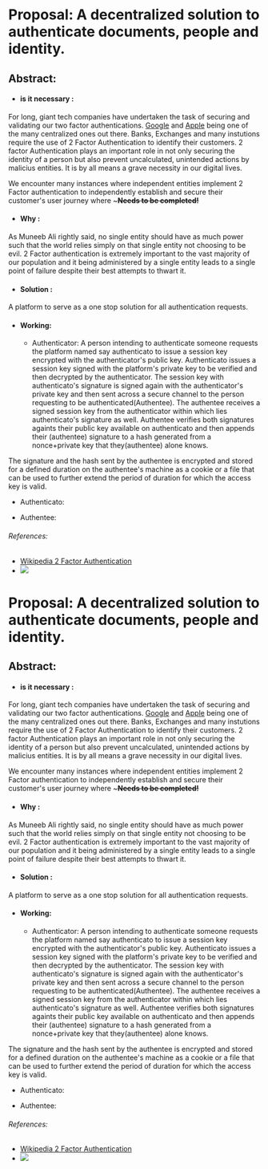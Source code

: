 # Proposal: A decentralized solution to authenticate documents, people and identity.

## Abstract: 

- #### is it necessary :
For long, giant tech companies have undertaken the task of securing and validating our two factor authentications. [Google](https://www.google.com/landing/2step/) and [Apple](https://support.apple.com/en-in/HT204915) being one of the many centralized ones out there. 
Banks, Exchanges and many instutions require the use of 2 Factor Authentication to identify their customers. 2 factor Authentication plays an important role in not only securing the identity of a person but also prevent uncalculated, unintended actions by malicius entities. It is by all means a grave necessity in our digital lives.

We encounter many instances where independent entities implement 2 Factor authentication to independently establish and secure their customer's user journey where ~~~__Needs to be completed!__~~

- #### Why :

As Muneeb Ali rightly said, no single entity should have as much power such that the world relies simply on that single entity not choosing to be evil. 2 Factor authentication is extremely important to the vast majority of our population and it being administered by a single entity leads to a single point of failure despite their best attempts to thwart it.

- #### Solution :
A platform to serve as a one stop solution for all authentication requests.

- #### Working:
  - Authenticator:
    A person intending to authenticate someone requests the platform named say authenticato to issue a session key encrypted with the authenticator's public key.
Authenticato issues a session key signed with the platform's private key to be verified and then decrypted by the authenticator. The session key with authenticato's signature is signed again with the authenticator's private key and then sent across a secure channel to the person requesting to be authenticated(Authentee). The authentee receives a signed session key from the authenticator within which lies authenticato's signature as well.
Authentee verifies both signatures againts their public key available on authenticato and then appends their (authentee) signature to a hash generated from a nonce+private key that they(authentee) alone knows.

The signature and the hash sent by the authentee is encrypted and stored for a defined duration on the authentee's machine as a cookie or a file that can be used to further extend the period of duration for which the access key is valid.

 - Authenticato:

 - Authentee:

###### References:
- [Wikipedia 2 Factor Authentication](https://en.wikipedia.org/wiki/Multi-factor_authentication)
- [![](https://img.youtube.com/vi/qtOIh93Hvuw/maxresdefault.jpg)](https://www.youtube.com/watch?v=qtOIh93Hvuw)
# Proposal: A decentralized solution to authenticate documents, people and identity.

## Abstract: 

- #### is it necessary :
For long, giant tech companies have undertaken the task of securing and validating our two factor authentications. [Google](https://www.google.com/landing/2step/) and [Apple](https://support.apple.com/en-in/HT204915) being one of the many centralized ones out there. 
Banks, Exchanges and many instutions require the use of 2 Factor Authentication to identify their customers. 2 factor Authentication plays an important role in not only securing the identity of a person but also prevent uncalculated, unintended actions by malicius entities. It is by all means a grave necessity in our digital lives.

We encounter many instances where independent entities implement 2 Factor authentication to independently establish and secure their customer's user journey where ~~~__Needs to be completed!__~~

- #### Why :

As Muneeb Ali rightly said, no single entity should have as much power such that the world relies simply on that single entity not choosing to be evil. 2 Factor authentication is extremely important to the vast majority of our population and it being administered by a single entity leads to a single point of failure despite their best attempts to thwart it.

- #### Solution :
A platform to serve as a one stop solution for all authentication requests.

- #### Working:
  - Authenticator:
    A person intending to authenticate someone requests the platform named say authenticato to issue a session key encrypted with the authenticator's public key.
Authenticato issues a session key signed with the platform's private key to be verified and then decrypted by the authenticator. The session key with authenticato's signature is signed again with the authenticator's private key and then sent across a secure channel to the person requesting to be authenticated(Authentee). The authentee receives a signed session key from the authenticator within which lies authenticato's signature as well.
Authentee verifies both signatures againts their public key available on authenticato and then appends their (authentee) signature to a hash generated from a nonce+private key that they(authentee) alone knows.

The signature and the hash sent by the authentee is encrypted and stored for a defined duration on the authentee's machine as a cookie or a file that can be used to further extend the period of duration for which the access key is valid.

 - Authenticato:

 - Authentee:

###### References:
- [Wikipedia 2 Factor Authentication](https://en.wikipedia.org/wiki/Multi-factor_authentication)
- [![](https://img.youtube.com/vi/qtOIh93Hvuw/maxresdefault.jpg)](https://www.youtube.com/watch?v=qtOIh93Hvuw)
